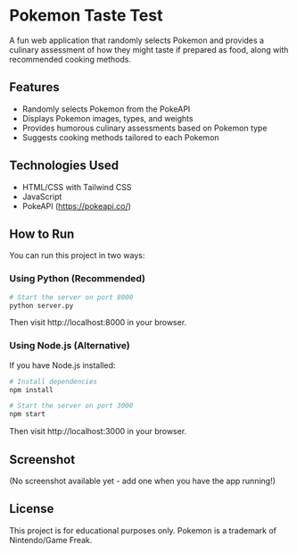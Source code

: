 # Pokemon Taste Test

A fun web application that randomly selects Pokemon and provides a culinary assessment of how they might taste if prepared as food, along with recommended cooking methods.

## Features

- Randomly selects Pokemon from the PokeAPI
- Displays Pokemon images, types, and weights
- Provides humorous culinary assessments based on Pokemon type
- Suggests cooking methods tailored to each Pokemon

## Technologies Used

- HTML/CSS with Tailwind CSS
- JavaScript
- PokeAPI (https://pokeapi.co/)

## How to Run

You can run this project in two ways:

### Using Python (Recommended)

```bash
# Start the server on port 8000
python server.py
```

Then visit http://localhost:8000 in your browser.

### Using Node.js (Alternative)

If you have Node.js installed:

```bash
# Install dependencies
npm install

# Start the server on port 3000
npm start
```

Then visit http://localhost:3000 in your browser.

## Screenshot

(No screenshot available yet - add one when you have the app running!)

## License

This project is for educational purposes only. Pokemon is a trademark of Nintendo/Game Freak.